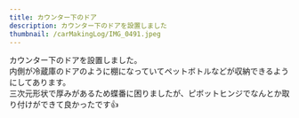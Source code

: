 ```yaml
---
title: カウンター下のドア
description: カウンター下のドアを設置しました
thumbnail: /carMakingLog/IMG_0491.jpeg
---
```

カウンター下のドアを設置しました。  
内側が冷蔵庫のドアのように棚になっていてペットボトルなどが収納できるようにしてあります。  
三次元形状で厚みがあるため蝶番に困りましたが、ピボットヒンジでなんとか取り付けができて良かったです👍